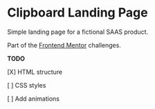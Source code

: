 # Clipboard Landing Page

Simple landing page for a fictional SAAS product.

Part of the [Frontend Mentor](https://www.frontendmentor.io) challenges.

**TODO**

[X] HTML structure

[ ] CSS styles

[ ] Add animations
